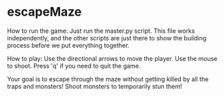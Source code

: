 # escapeMaze

How to run the game:
Just run the master.py script. This file works independently, and the other scripts are just there to show the building process before we put everything together.


How to play:
Use the directional arrows to move the player.
Use the mouse to shoot. 
Press 'q' if you need to quit the game.

Your goal is to escape through the maze without getting killed by all the traps and monsters!
Shoot monsters to temporarily stun them!
